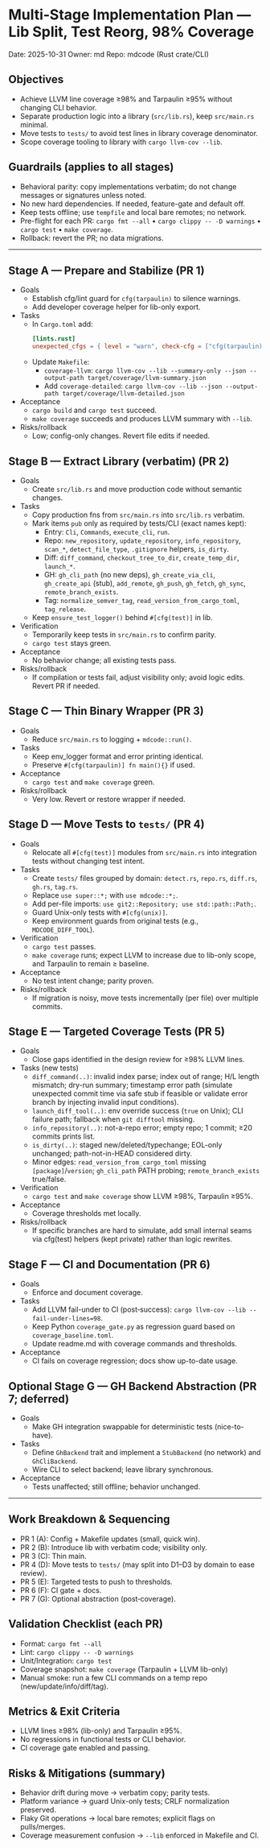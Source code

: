 # Multi‑Stage Implementation Plan — Lib Split, Test Reorg, 98% Coverage

Date: 2025-10-31
Owner: md
Repo: mdcode (Rust crate/CLI)

## Objectives
- Achieve LLVM line coverage ≥98% and Tarpaulin ≥95% without changing CLI behavior.
- Separate production logic into a library (`src/lib.rs`), keep `src/main.rs` minimal.
- Move tests to `tests/` to avoid test lines in library coverage denominator.
- Scope coverage tooling to library with `cargo llvm-cov --lib`.

## Guardrails (applies to all stages)
- Behavioral parity: copy implementations verbatim; do not change messages or signatures unless noted.
- No new hard dependencies. If needed, feature-gate and default off.
- Keep tests offline; use `tempfile` and local bare remotes; no network.
- Pre-flight for each PR: `cargo fmt --all` • `cargo clippy -- -D warnings` • `cargo test` • `make coverage`.
- Rollback: revert the PR; no data migrations.

---

## Stage A — Prepare and Stabilize (PR 1)
- Goals
  - Establish cfg/lint guard for `cfg(tarpaulin)` to silence warnings.
  - Add developer coverage helper for lib-only export.
- Tasks
  - In `Cargo.toml` add:
    ```toml
    [lints.rust]
    unexpected_cfgs = { level = "warn", check-cfg = ["cfg(tarpaulin)"] }
    ```
  - Update `Makefile`:
    - `coverage-llvm`: `cargo llvm-cov --lib --summary-only --json --output-path target/coverage/llvm-summary.json`
    - Add `coverage-detailed`: `cargo llvm-cov --lib --json --output-path target/coverage/llvm-detailed.json`
- Acceptance
  - `cargo build` and `cargo test` succeed.
  - `make coverage` succeeds and produces LLVM summary with `--lib`.
- Risks/rollback
  - Low; config-only changes. Revert file edits if needed.

## Stage B — Extract Library (verbatim) (PR 2)
- Goals
  - Create `src/lib.rs` and move production code without semantic changes.
- Tasks
  - Copy production fns from `src/main.rs` into `src/lib.rs` verbatim.
  - Mark items `pub` only as required by tests/CLI (exact names kept):
    - Entry: `Cli`, `Commands`, `execute_cli`, `run`.
    - Repo: `new_repository`, `update_repository`, `info_repository`, `scan_*`, `detect_file_type`, `.gitignore` helpers, `is_dirty`.
    - Diff: `diff_command`, `checkout_tree_to_dir`, `create_temp_dir`, `launch_*`.
    - GH: `gh_cli_path` (no new deps), `gh_create_via_cli`, `gh_create_api` (stub), `add_remote`, `gh_push`, `gh_fetch`, `gh_sync`, `remote_branch_exists`.
    - Tag: `normalize_semver_tag`, `read_version_from_cargo_toml`, `tag_release`.
  - Keep `ensure_test_logger()` behind `#[cfg(test)]` in lib.
- Verification
  - Temporarily keep tests in `src/main.rs` to confirm parity.
  - `cargo test` stays green.
- Acceptance
  - No behavior change; all existing tests pass.
- Risks/rollback
  - If compilation or tests fail, adjust visibility only; avoid logic edits. Revert PR if needed.

## Stage C — Thin Binary Wrapper (PR 3)
- Goals
  - Reduce `src/main.rs` to logging + `mdcode::run()`.
- Tasks
  - Keep env_logger format and error printing identical.
  - Preserve `#[cfg(tarpaulin)] fn main(){}` if used.
- Acceptance
  - `cargo test` and `make coverage` green.
- Risks/rollback
  - Very low. Revert or restore wrapper if needed.

## Stage D — Move Tests to `tests/` (PR 4)
- Goals
  - Relocate all `#[cfg(test)]` modules from `src/main.rs` into integration tests without changing test intent.
- Tasks
  - Create `tests/` files grouped by domain: `detect.rs`, `repo.rs`, `diff.rs`, `gh.rs`, `tag.rs`.
  - Replace `use super::*;` with `use mdcode::*;`.
  - Add per-file imports: `use git2::Repository; use std::path::Path;`.
  - Guard Unix-only tests with `#[cfg(unix)]`.
  - Keep environment guards from original tests (e.g., `MDCODE_DIFF_TOOL`).
- Verification
  - `cargo test` passes.
  - `make coverage` runs; expect LLVM to increase due to lib-only scope, and Tarpaulin to remain ≥ baseline.
- Acceptance
  - No test intent change; parity proven.
- Risks/rollback
  - If migration is noisy, move tests incrementally (per file) over multiple commits.

## Stage E — Targeted Coverage Tests (PR 5)
- Goals
  - Close gaps identified in the design review for ≥98% LLVM lines.
- Tasks (new tests)
  - `diff_command(..)`: invalid index parse; index out of range; H/L length mismatch; dry-run summary; timestamp error path (simulate unexpected commit time via safe stub if feasible or validate error branch by injecting invalid input conditions).
  - `launch_diff_tool(..)`: env override success (`true` on Unix); CLI failure path; fallback when `git difftool` missing.
  - `info_repository(..)`: not-a-repo error; empty repo; 1 commit; ≥20 commits prints list.
  - `is_dirty(..)`: staged new/deleted/typechange; EOL-only unchanged; path-not-in-HEAD considered dirty.
  - Minor edges: `read_version_from_cargo_toml` missing `[package]`/`version`; `gh_cli_path` PATH probing; `remote_branch_exists` true/false.
- Verification
  - `cargo test` and `make coverage` show LLVM ≥98%, Tarpaulin ≥95%.
- Acceptance
  - Coverage thresholds met locally.
- Risks/rollback
  - If specific branches are hard to simulate, add small internal seams via cfg(test) helpers (kept private) rather than logic rewrites.

## Stage F — CI and Documentation (PR 6)
- Goals
  - Enforce and document coverage.
- Tasks
  - Add LLVM fail-under to CI (post‑success): `cargo llvm-cov --lib --fail-under-lines=98`.
  - Keep Python `coverage_gate.py` as regression guard based on `coverage_baseline.toml`.
  - Update readme.md with coverage commands and thresholds.
- Acceptance
  - CI fails on coverage regression; docs show up-to-date usage.

## Optional Stage G — GH Backend Abstraction (PR 7; deferred)
- Goals
  - Make GH integration swappable for deterministic tests (nice-to-have).
- Tasks
  - Define `GhBackend` trait and implement a `StubBackend` (no network) and `GhCliBackend`.
  - Wire CLI to select backend; leave library synchronous.
- Acceptance
  - Tests unaffected; still offline; behavior unchanged.

---

## Work Breakdown & Sequencing
- PR 1 (A): Config + Makefile updates (small, quick win).
- PR 2 (B): Introduce lib with verbatim code; visibility only.
- PR 3 (C): Thin main.
- PR 4 (D): Move tests to `tests/` (may split into D1–D3 by domain to ease review).
- PR 5 (E): Targeted tests to push to thresholds.
- PR 6 (F): CI gate + docs.
- PR 7 (G): Optional abstraction (post‑coverage).

## Validation Checklist (each PR)
- Format: `cargo fmt --all`
- Lint: `cargo clippy -- -D warnings`
- Unit/Integration: `cargo test`
- Coverage snapshot: `make coverage` (Tarpaulin + LLVM lib-only)
- Manual smoke: run a few CLI commands on a temp repo (new/update/info/diff/tag).

## Metrics & Exit Criteria
- LLVM lines ≥98% (lib-only) and Tarpaulin ≥95%.
- No regressions in functional tests or CLI behavior.
- CI coverage gate enabled and passing.

## Risks & Mitigations (summary)
- Behavior drift during move → verbatim copy; parity tests.
- Platform variance → guard Unix-only tests; CRLF normalization preserved.
- Flaky Git operations → local bare remotes; explicit flags on pulls/merges.
- Coverage measurement confusion → `--lib` enforced in Makefile and CI.


